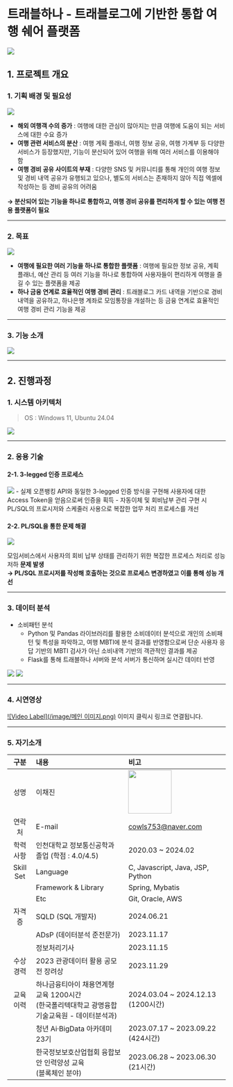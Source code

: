 # 트래블하나 - 트래블로그에 기반한 통합 여행 쉐어 플랫폼

<img src="/image/Main.png" />

## 1. 프로젝트 개요
### 1. 기획 배경 및 필요성
<img src="/image/기획배경 및 필요성_-003.png" />

- **해외 여행객 수의 증가** : 여행에 대한 관심이 많아지는 만큼 여행에 도움이 되는 서비스에 대한 수요 증가
- **여행 관련 서비스의 분산** : 여행 계획 플래너, 여행 정보 공유, 여행 가계부 등 다양한 서비스가 등장했지만, 기능이 분산되어 있어 여행을 위해 여러 서비스를 이용해야 함
- **여행 경비 공유 사이트의 부재** : 다양한 SNS 및 커뮤니티를 통해 개인의 여행 정보 및 경비 내역 공유가 유행되고 있으나, 별도의 서비스는 존재하지 않아 직접 엑셀에 작성하는 등 경비 공유의 어려움

**&rarr; 분산되어 있는 기능을 하나로 통합하고, 여행 경비 공유를 편리하게 할 수 있는 여행 전용 플랫폼이 필요**

----

### 2. 목표
<img src="/image/목표-003.png" />

- **여행에 필요한 여러 기능을 하나로 통합한 플랫폼** : 여행에 필요한 정보 공유, 계획 플래너, 예산 관리 등 여러 기능을 하나로 통합하여 사용자들이 편리하게 여행을 즐길 수 있는 플랫폼을 제공
- **하나 금융 연계로 효율적인 여행 경비 관리** : 트래블로그 카드 내역을 기반으로 경비 내역을 공유하고, 하나은행 계좌로 모임통장을 개설하는 등 금융 연계로 효율적인 여행 경비 관리 기능을 제공

----

### 3. 기능 소개
<img src="/image/기능 소개-004.png" />

----

## 2. 진행과정
### 1. 시스템 아키텍처
> OS : Windows 11, Ubuntu 24.04 

<img src="/image/시스템아키텍처-008.png" />

----

### 2. 응용 기술

#### 2-1. 3-legged 인증 프로세스
<img src="/image/3-legged-009.png" />
  - 실제 오픈뱅킹 API와 동일한 3-legged 인증 방식을 구현해 사용자에 대한 Access Token을 얻음으로써 인증을 획득
  - 자동이체 및 회비납부 관리 구현 시 PL/SQL의 프로시저와 스케줄러 사용으로 복잡한 업무 처리 프로세스를 개선   


#### 2-2. PL/SQL을 통한 문제 해결
<img src="/image/plsql-010.png" />

모임서비스에서 사용자의 회비 납부 상태를 관리하기 위한 복잡한 프로세스 처리로 성능 저하 **문제 발생**  
**&rarr; PL/SQL 프로시저를 작성해 호출하는 것으로 프로세스 변경하였고 이를 통해 성능 개선**

---

### 3. 데이터 분석
- 소비패턴 분석
  - Python 및 Pandas 라이브러리를 활용한 소비데이터 분석으로 개인의 소비패턴 및 특성을 파악하고, 여행 MBTI에 분석 결과를 반영함으로써 단순 사용자 응답 기반의 MBTI 검사가 아닌 소비내역 기반의 객관적인 결과를 제공
  - Flask를 통해 트래블하나 서버와 분석 서버가 통신하며 실시간 데이터 반영

<img src="/image/소비패턴분석-011.png" />
<img src="/image/소비패턴분석-014.png" />

---

### 4. 시연영상

[![Video Label](/image/메인 이미지.png)](https://youtu.be/RSIuBQkPHkE)
이미지 클릭시 링크로 연결됩니다.

---

### 5. 자기소개
|        구분        | 내용                                                        | 비고                                                     |
|:----------------:|:----------------------------------------------------------|:-------------------------------------------------------|
|        성명        | 이채진                                                       | <img src="/image/3x4_ 이채진님.jpg" style="width: 100px"/> |
|       연락처        | E-mail                                                    | cowls753@naver.com                                     |
|       학력<br/>사항       | 인천대학교 정보통신공학과 졸업 (학점 : 4.0/4.5)                           | 2020.03 ~ 2024.02                                      |
|    Skill Set     | Language                                                  | C, Javascript, Java, JSP, Python                       |
|                  | Framework & Library                                       | Spring, Mybatis                                        |
|                  | Etc                                                       | Git, Oracle, AWS                                       |
|       자격증        | SQLD (SQL 개발자)                                            | 2024.06.21                                             |
|                  | ADsP (데이터분석 준전문가)                                         | 2023.11.17                                             |
|                  | 정보처리기사                                                    | 2023.11.15                                             |
|       수상<br/>경력       | 2023 관광데이터 활용 공모전 장려상                                     | 2023.11.29                                             |
|       교육<br/>이력       | 하나금융티아이 채용연계형 교육 1200시간<br/>(한국폴리텍대학교 광명융합기술교육원 - 데이터분석과) | 2024.03.04 ~ 2024.12.13 (1200시간)                       |
|              | 청년 Ai·BigData 아카데미 23기                                    | 2023.07.17 ~ 2023.09.22 (424시간)                        |
|              | 한국정보보호산업협회 융합보안 인력양성 교육<br/>(블록체인 분야)                         | 2023.06.28 ~ 2023.06.30 (21시간)                         |
